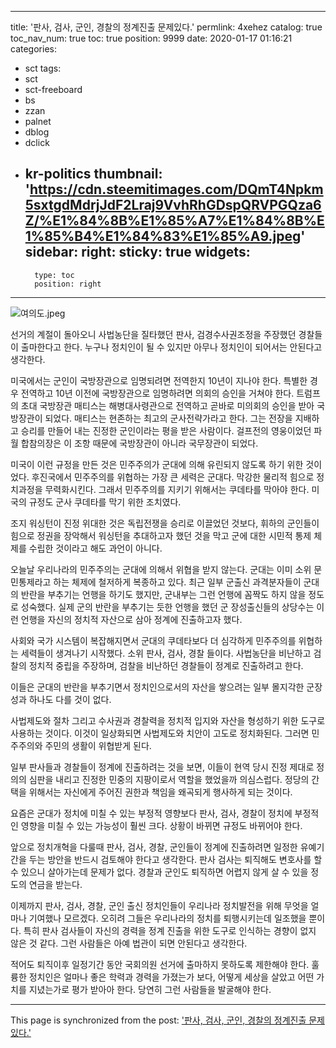 
---
title: '판사, 검사, 군인, 경찰의 정계진출 문제있다.'
permlink: 4xehez
catalog: true
toc_nav_num: true
toc: true
position: 9999
date: 2020-01-17 01:16:21
categories:
- sct
tags:
- sct
- sct-freeboard
- bs
- zzan
- palnet
- dblog
- dclick
- kr-politics
thumbnail: 'https://cdn.steemitimages.com/DQmT4Npkm5sxtgdMdrjJdF2Lraj9VvhRhGDspQRVPGQza6Z/%E1%84%8B%E1%85%A7%E1%84%8B%E1%85%B4%E1%84%83%E1%85%A9.jpeg'
sidebar:
    right:
        sticky: true
widgets:
    -
        type: toc
        position: right
---


![여의도.jpeg](https://cdn.steemitimages.com/DQmT4Npkm5sxtgdMdrjJdF2Lraj9VvhRhGDspQRVPGQza6Z/%E1%84%8B%E1%85%A7%E1%84%8B%E1%85%B4%E1%84%83%E1%85%A9.jpeg)

선거의 계절이 돌아오니 사법농단을 질타했던 판사, 검경수사권조정을 주장했던 경찰들이 출마한다고 한다. 누구나 정치인이 될 수 있지만 아무나 정치인이 되어서는 안된다고 생각한다.

미국에서는 군인이 국방장관으로 임명되려면 전역한지 10년이 지나야 한다. 특별한 경우 전역하고 10년 이전에 국방장관으로 임명하려면 의회의 승인을 거쳐야 한다. 트럼프의 초대 국방장관 매티스는 해병대사령관으로 전역하고 곧바로 미의회의 승인을 받아 국방장관이 되었다. 매티스는 현존하는 최고의 군사전략가라고 한다. 그는 전장을 지배하고 승리를 만들어 내는 진정한 군인이라는 평을 받은 사람이다. 걸프전의 영웅이었던 파월 합참의장은 이 조항 때문에 국방장관이 아니라 국무장관이 되었다.

미국이 이런 규정을 만든 것은 민주주의가 군대에 의해 유린되지 않도록 하기 위한 것이었다. 후진국에서 민주주의를 위협하는 가장 큰 세력은 군대다. 막강한 물리적 힘으로 정치과정을 무력화시킨다. 그래서 민주주의를 지키기 위해서는 쿠데타를 막아야 한다. 미국의 규정도 군사 쿠데타를 막기 위한 조치였다.

조지 워싱턴이 진정 위대한 것은 독립전쟁을 승리로 이끌었던 것보다, 휘하의 군인들이 힘으로 정권을 장악해서 워싱턴을 추대하고자 했던 것을 막고 군에 대한 시민적 통제 체제를 수립한 것이라고 해도 과언이 아니다.

오늘날 우리나라의 민주주의는 군대에 의해서 위협을 받지 않는다. 군대는 이미 소위 문민통제라고 하는 체제에 철저하게 복종하고 있다. 최근 일부 군출신 과격분자들이 군대의 반란을 부추기는 언행을 하기도 했지만, 군내부는 그런 언행에 꼼짝도 하지 않을 정도로 성숙했다. 실제 군의 반란을 부추기는 듯한 언행을 했던 군 장성출신들의 상당수는 이런 언행을 자신의 정치적 자산으로 삼아 정계에 진출하고자 했다.

사회와 국가 시스템이 복잡해지면서 군대의 쿠데타보다 더 심각하게 민주주의를 위협하는 세력들이 생겨나기 시작했다. 소위 판사, 검사, 경찰 들이다. 사법농단을 비난하고 검찰의 정치적 중립을 주장하며, 검찰을 비난하던 경찰들이 정계로 진출하려고 한다.

이들은 군대의 반란을 부추기면서 정치인으로서의 자산을 쌓으려는 일부 몰지각한 군장성과 하나도 다를 것이 없다.

사법제도와 절차 그리고 수사권과 경찰력을 정치적 입지와 자산을 형성하기 위한 도구로 사용하는 것이다. 이것이 일상화되면 사법제도와 치안이 고도로 정치화된다. 그러면 민주주의와 주민의 생활이 위협받게 된다.

일부 판사들과 경찰들이 정계에 진출하려는 것을 보면, 이들이 현역 당시 진정 제대로 정의의 심판을 내리고 진정한 민중의 지팡이로서 역할을 했었을까 의심스럽다. 정당의 간택을 위해서는 자신에게 주어진 권한과 책임을 왜곡되게 행사하게 되는 것이다.

요즘은 군대가 정치에 미칠 수 있는 부정적 영향보다 판사, 검사, 경찰이 정치에 부정적인 영향을 미칠 수 있는 가능성이 훨씬 크다. 상황이 바뀌면 규정도 바뀌어야 한다.

앞으로 정치개혁을 다룰때 판사, 검사, 경찰, 군인들이 정계에 진출하려면 일정한 유예기간을 두는 방안을 반드시 검토해야 한다고 생각한다. 판사 검사는 퇴직해도 변호사를 할 수 있으니 살아가는데 문제가 없다. 경찰과 군인도 퇴직하면 어렵지 않게 살 수 있을 정도의 연금을 받는다.

이제까지 판사, 검사, 경찰, 군인 출신 정치인들이 우리나라 정치발전을 위해 무엇을 얼마나 기여했나 모르겠다. 오히려 그들은 우리나라의 정치를 퇴행시키는데 일조했을 뿐이다. 특히 판사 검사들이 자신의 경력을 정계 진출을 위한 도구로 인식하는 경향이 없지 않은 것 같다. 그런 사람들은 아예 법관이 되면 안된다고 생각한다.

적어도 퇴직이후 일정기간 동안 국회의원 선거에 출마하지 못하도록 제한해야 한다. 훌륭한 정치인은 얼마나 좋은 학력과 경력을 가졌는가 보다, 어떻게 세상을 살았고 어떤 가치를 지녔는가로 평가 받아아 한다. 당연히 그런 사람들을 발굴해야 한다.

- - -

This page is synchronized from the post: ['판사, 검사, 군인, 경찰의 정계진출 문제있다.'](https://steemit.com/@oldstone/4xehez)
